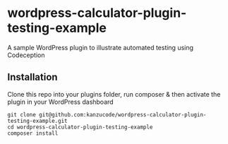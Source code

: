 # wordpress-calculator-plugin-testing-example
A sample WordPress plugin to illustrate automated testing using Codeception

## Installation

Clone this repo into your plugins folder, run composer & then activate the plugin in your WordPress dashboard

```
git clone git@github.com:kanzucode/wordpress-calculator-plugin-testing-example.git
cd wordpress-calculator-plugin-testing-example
composer install
```
